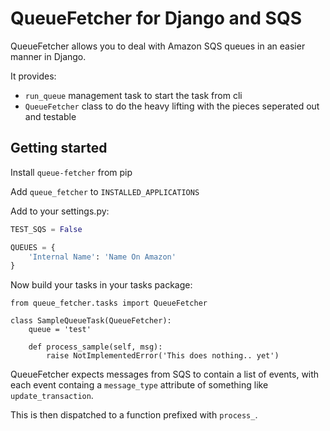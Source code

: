 # QueueFetcher for Django and SQS

QueueFetcher allows you to deal with Amazon SQS queues
in an easier manner in Django.

It provides:

* `run_queue` management task to start the task from cli
* `QueueFetcher` class to do the heavy lifting with the pieces
  seperated out and testable

## Getting started

Install `queue-fetcher` from pip

Add `queue_fetcher` to `INSTALLED_APPLICATIONS`

Add to your settings.py:

```python
TEST_SQS = False

QUEUES = {
    'Internal Name': 'Name On Amazon'
}
```

Now build your tasks in your tasks package:

```
from queue_fetcher.tasks import QueueFetcher

class SampleQueueTask(QueueFetcher):
    queue = 'test'

    def process_sample(self, msg):
        raise NotImplementedError('This does nothing.. yet')
```

QueueFetcher expects messages from SQS to contain
a list of events, with each event containg a `message_type`
attribute of something like `update_transaction`.

This is then dispatched to a function prefixed with `process_`.
